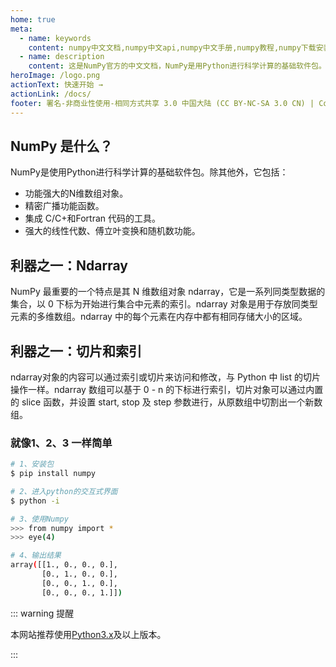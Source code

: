 ```yaml
---
home: true
meta:
  - name: keywords
    content: numpy中文文档,numpy中文api,numpy中文手册,numpy教程,numpy下载安装,numpy
  - name: description
    content: 这是NumPy官方的中文文档，NumPy是用Python进行科学计算的基础软件包。
heroImage: /logo.png
actionText: 快速开始 →
actionLink: /docs/
footer: 署名-非商业性使用-相同方式共享 3.0 中国大陆 (CC BY-NC-SA 3.0 CN) | Copyright © 2019-present Zhi Bing
---
```


<div class="features">
  <div class="feature">
    <h2>NumPy 是什么？</h2>
    <p>
      NumPy是使用Python进行科学计算的基础软件包。除其他外，它包括：
    </p>
    <ul>
      <li>
        功能强大的N维数组对象。
      </li>
      <li>
        精密广播功能函数。
      </li>
      <li>
        集成 C/C+和Fortran 代码的工具。
      </li>
      <li>
        强大的线性代数、傅立叶变换和随机数功能。
      </li>
    </ul>
  </div>
  <div class="feature">
    <h2>利器之一：Ndarray</h2>
    <p>NumPy 最重要的一个特点是其 N 维数组对象 ndarray，它是一系列同类型数据的集合，以 0 下标为开始进行集合中元素的索引。ndarray 对象是用于存放同类型元素的多维数组。ndarray 中的每个元素在内存中都有相同存储大小的区域。</p>
  </div>
  <div class="feature">
    <h2>利器之一：切片和索引</h2>
    <p>ndarray对象的内容可以通过索引或切片来访问和修改，与 Python 中 list 的切片操作一样。ndarray 数组可以基于 0 - n 的下标进行索引，切片对象可以通过内置的 slice 函数，并设置 start, stop 及 step 参数进行，从原数组中切割出一个新数组。</p>
  </div>
</div>

### 就像1、2、3 一样简单

``` bash
# 1、安装包
$ pip install numpy

# 2、进入python的交互式界面
$ python -i

# 3、使用Numpy
>>> from numpy import *
>>> eye(4)

# 4、输出结果
array([[1., 0., 0., 0.],
       [0., 1., 0., 0.],
       [0., 0., 1., 0.],
       [0., 0., 0., 1.]])
```

::: warning 提醒

本网站推荐使用[Python3.x](https://www.python.org/downloads/)及以上版本。

:::

<ahome-wxpub></ahome-wxpub>

<ahome-nav></ahome-nav>

<ahome-footer></ahome-footer>
